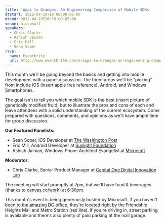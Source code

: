 ```yaml
---
title: 'Apps to Oranges: An Engineering Comparison of Mobile SDKs'
dtstart: 2012-04-19T19:00:00-05:00
dtend: 2012-04-19T20:30:00-05:00
venue: microsoft
speakers:
  - Chris Clarke
  - Ashish Jaiman
  - Eric Mill
  - Sean Soper
rsvp:
  name: Eventbrite
  url: http://www.eventbrite.com/e/apps-to-oranges-an-engineering-comparison-of-mobile-sdks-tickets-2829903317
---
```


This month we'll be going beyond the basics and getting into mobile development with a panel discussion. The three areas we'll be "picking" from include iOS (insert apple tree reference), Android, and Windows Smartphones.

The goal isn't to tell you which mobile SDK is the best (insert picture of genetically modified fruit), but to illustrate the pros and cons of each and leave attendees with a solid understanding of the current ecosystem. Come prepared with questions, comments, and opinions as we'll have ample time for group discussion.

**Our Featured Panelists:**

- Sean Soper, iOS Developer at [The Washington Post](http://www.washingtonpost.com/)
- Eric Mill, Android Developer at [Sunlight Foundation](http://sunlightfoundation.com/)
- Ashish Jaiman, Windows Phone Architect Evangelist at [Microsoft](http://www.microsoft.com/)

**Moderator:**

- Chris Clarke, Senior Product Manager at [Capital One Digital Innovation Lab](https://www.capitalone.com/)

The meeting will start promptly at 7pm, but we'll have food & beverages (thanks to [canvas.co/work](http://canvas.co/work)) at 6:30pm.

This month's event is being generously hosted by Microsoft. If you haven't been to [the amazing DC office](http://g.co/maps/33655), they're located right by the Friendship Heights Mall and Metro Station (red line). If you're driving in, street parking is available and there's also plenty of paid parking at the mall garage.